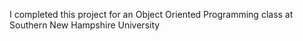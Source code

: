 I completed this project for an Object Oriented Programming class at Southern New Hampshire University
